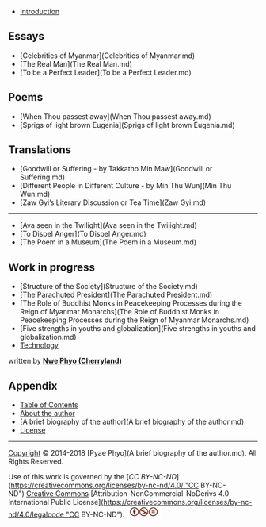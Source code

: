 * [Introduction](README.md) 

## Essays

* [Celebrities of Myanmar](Celebrities of Myanmar.md)
* [The Real Man](The Real Man.md)
* [To be a Perfect Leader](To be a Perfect Leader.md)

## Poems

* [When Thou passest away](When Thou passest away.md)
* [Sprigs of light brown Eugenia](Sprigs of light brown Eugenia.md)

## Translations

* [Goodwill or Suffering - by Takkatho Min Maw](Goodwill or Suffering.md)
* [Different People in Different Culture - by Min Thu Wun](Min Thu Wun.md)
* [Zaw Gyi’s Literary Discussion or Tea Time](Zaw Gyi.md)
---

* [Ava seen in the Twilight](Ava seen in the Twilight.md)
* [To Dispel Anger](To Dispel Anger.md)
* [The Poem in a Museum](The Poem in a Museum.md)

## Work in progress
* [Structure of the Society](Structure of the Society.md)
* [The Parachuted President](The Parachuted President.md)
* [The Role of Buddhist Monks in Peacekeeping Processes during the Reign of Myanmar Monarchs](The Role of Buddhist Monks in Peacekeeping Processes during the Reign of Myanmar Monarchs.md)
* [Five strengths in youths and globalization](Five strengths in youths and globalization.md)
* [Technology](Technology.md)

written by **[Nwe Phyo (Cherryland)](AUTHOR.md)**

## Appendix
* [Table of Contents](SUMMARY.md)
* [About the author](AUTHOR.md)
* [A brief biography of the author](A brief biography of the author.md)
* [License](LICENSE.md)

---

[Copyright](LICENSE.md) © 2014-2018 [Pyae Phyo](A brief biography of the author.md). All Rights Reserved.

Use of this work is governed by the [*CC BY-NC-ND*](https://creativecommons.org/licenses/by-nc-nd/4.0/ "CC BY-NC-ND") [Creative Commons](https://www.creativecommons.org/ "CreativeCommons.org") [Attribution-NonCommercial-NoDerivs 4.0 International Public License](https://creativecommons.org/licenses/by-nc-nd/4.0/legalcode "CC BY-NC-ND").![CC BY-NC-ND](cc-by-nc-nd-76x22.png)